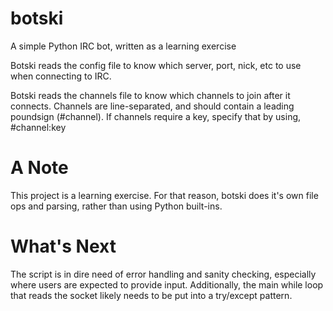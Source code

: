 # botski
A simple Python IRC bot, written as a learning exercise

Botski reads the config file to know which server, port, nick, etc to use when connecting to IRC.

Botski reads the channels file to know which channels to join after it connects. 
Channels are line-separated, and should contain a leading poundsign (#channel).
If channels require a key, specify that by using, #channel:key

# A Note
This project is a learning exercise. For that reason, botski does it's own file ops and parsing, rather than using Python built-ins.

# What's Next
The script is in dire need of error handling and sanity checking, especially where users are expected to provide input. Additionally, the main while loop that reads the socket likely needs to be put into a try/except pattern.
